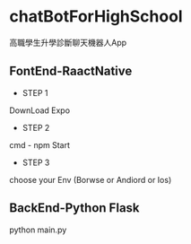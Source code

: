 # chatBotForHighSchool

高職學生升學診斷聊天機器人App

## FontEnd-RaactNative

* STEP 1

DownLoad Expo 

* STEP 2

cmd - npm Start

* STEP 3

choose your Env (Borwse or Andiord or Ios)

## BackEnd-Python Flask

python main.py
